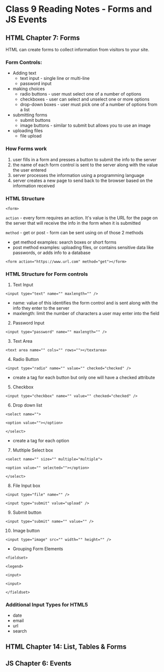 # Class 9 Reading Notes - Forms and JS Events

## HTML Chapter 7: Forms

HTML can create forms to collect information from visitors to your site. 


### Form Controls:
- Adding text
  - text input - single line or multi-line
  - password input
- making choices
  - radio buttons - user must select one of a number of options
  - checkboxes - user can select and unselect one or more options
  - drop-down boxes - user must pick one of a number of options from a list
- submitting forms
  - submit buttons
  - image buttons - similar to submit but allows you to use an image 
- uploading files
  - file upload


### How Forms work

1. user fills in a form and presses a button to submit the info to the server
2. the name of each form control is sent to the server along with the value the user entered
3. server processes the information using a programming language
4. server creates a new page to send back to the browser based on the information received


### HTML Structure

`<form>`

`action` - every form requires an action. It's value is the URL for the page on the server that will receive the info in the form when it is submitted

`method` - get or post - form can be sent using on of those 2 methods

- get method examples: search boxes or short forms
- post method examples: uploading files, or contains sensitive data like passwords, or adds info to a database


`<form action="https://www.url.com" method="get"></form>`


### HTML Structure for Form controls

1. Text Input

`<input type="text" name="" maxlength="" />`

- name: value of this identifies the form control and is sent along with the info they enter to the server
- maxlength: limit the number of characters a user may enter into the field

2. Password Input

`<input type="password" name="" maxlength="" />`

3. Text Area

`<text area name="" cols="" rows=""></textarea>`

4. Radio Button

`<input type="radio" name="" value="" checked="checked" />`

- create a tag for each button but only one will have a checked attribute

5. Checkbox

`<input type="checkbox" name="" value="" checked="checked" />`

6. Drop down list

`<select name="">`

`<option value=""></option>`

`</select>`

- create a tag for each option

7. Mutltiple Select box

`<select name="" size="" multiple="multiple">`

`<option value="" selected=""></option>`

`</select>`

8. File Input box

`<input type="file" name="" />`

`<input type="submit" value="upload" />`

9. Submit button

`<input type="submit" name="" value="" />`

10. Image button

`<input type="image" src="" width="" height="" />`


- Grouping Form Elements

`<fieldset>`

`<legend>`

`<input>`

`<input>`

`</fieldset>`

### Additional Input Types for HTML5

- date 
- email 
- url
- search



## HTML Chapter 14: List, Tables & Forms


## JS Chapter 6: Events